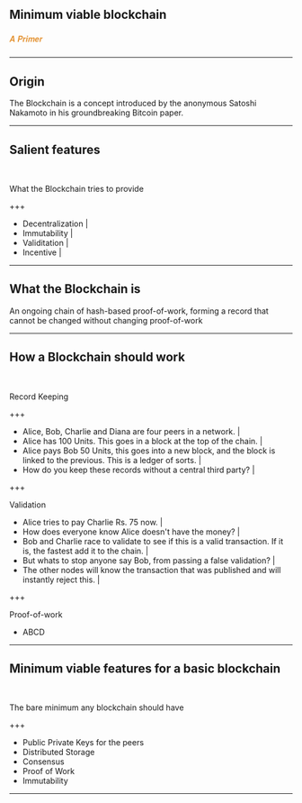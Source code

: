 ## Minimum viable blockchain
##### <span style="font-family:Helvetica Neue; font-weight:bold"><span style="color:#e49436">A Primer</span></span>

---

## Origin
The Blockchain is a concept introduced by the anonymous Satoshi Nakamoto in his groundbreaking Bitcoin paper.

---

## Salient features

<br>

What the Blockchain tries to provide

+++

- Decentralization |
- Immutability     |
- Validitation     |
- Incentive        | 

---

## What the Blockchain is

An ongoing chain of hash-based proof-of-work, forming a record that cannot be changed without changing proof-of-work

--- 

## How a Blockchain should work

<br>

Record Keeping

+++

- Alice, Bob, Charlie and Diana are four peers in a network. |
- Alice has 100 Units. This goes in a block at the top of the chain. |
- Alice pays Bob 50 Units, this goes into a new block, and the block is linked to the previous. This is a ledger of sorts. |
- How do you keep these records without a central third party? |

+++

Validation

- Alice tries to pay Charlie Rs. 75 now. |
- How does everyone know Alice doesn't have the money? | 
- Bob and Charlie race to validate to see if this is a valid transaction. If it is, the fastest add it to the chain. |
- But whats to stop anyone say Bob, from passing a false validation? | 
- The other nodes will know the transaction that was published and will instantly reject this. |

+++

Proof-of-work

- ABCD

---

## Minimum viable features for a basic blockchain

<br>

The bare minimum any blockchain should have

+++

 - Public Private Keys for the peers
 - Distributed Storage
 - Consensus 
 - Proof of Work
 - Immutability

---
